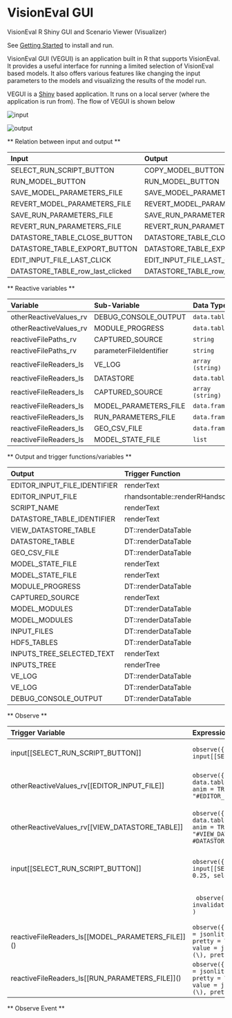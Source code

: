 # VisionEval GUI
VisionEval R Shiny GUI and Scenario Viewer (Visualizer)

See [Getting Started](https://github.com/gregorbj/VisionEval/blob/master/README.md) to install and run.

VisionEval GUI (VEGUI) is an application built in R that supports VisionEval. It provides a useful interface for running a limited selection of VisionEval based models. It also offers various features like changing the input parameters to the models and visualizing the results of the model run.

VEGUI is a [Shiny](https://www.rstudio.com/products/shiny/) based application. It runs on a local server (where the application is run from). The flow of VEGUI is shown below

![input](../www/vegui_inputs.png "input")

![output](../www/vegui_outputs.png "output")

** Relation between input and output **

| Input | Output |
| :---- | :---- |
|SELECT_RUN_SCRIPT_BUTTON	| COPY_MODEL_BUTTON |
|RUN_MODEL_BUTTON	| RUN_MODEL_BUTTON |
|SAVE_MODEL_PARAMETERS_FILE	| SAVE_MODEL_PARAMETERS_FILE |
|REVERT_MODEL_PARAMETERS_FILE	| REVERT_MODEL_PARAMETERS_FILE |
|SAVE_RUN_PARAMETERS_FILE	| SAVE_RUN_PARAMETERS_FILE |
|REVERT_RUN_PARAMETERS_FILE	| REVERT_RUN_PARAMETERS_FILE |
|DATASTORE_TABLE_CLOSE_BUTTON	| DATASTORE_TABLE_CLOSE_BUTTON |
|DATASTORE_TABLE_EXPORT_BUTTON	| DATASTORE_TABLE_EXPORT_BUTTON |
|EDIT_INPUT_FILE_LAST_CLICK	| EDIT_INPUT_FILE_LAST_CLICK |
|DATASTORE_TABLE_row_last_clicked	| DATASTORE_TABLE_row_last_clicked |

** Reactive variables **

| Variable | Sub-Variable | Data Type |
| :------- | :----------- | :-------- |
| otherReactiveValues_rv	| DEBUG_CONSOLE_OUTPUT	| `data.table` |
| otherReactiveValues_rv	| MODULE_PROGRESS	| `data.table` |
| reactiveFilePaths_rv	| CAPTURED_SOURCE	| `string` |
| reactiveFilePaths_rv	| parameterFileIdentifier	| `string` |
| reactiveFileReaders_ls	| VE_LOG	| `array (string)` |
| reactiveFileReaders_ls	| DATASTORE	| `data.table` |
| reactiveFileReaders_ls	| CAPTURED_SOURCE	| `array (string)` |
| reactiveFileReaders_ls	| MODEL_PARAMETERS_FILE	| `data.frame` |
| reactiveFileReaders_ls	| RUN_PARAMETERS_FILE	| `data.frame` |
| reactiveFileReaders_ls	| GEO_CSV_FILE	| `data.frame` |
| reactiveFileReaders_ls	| MODEL_STATE_FILE	| `list` |


** Output and trigger functions/variables **

| Output | Trigger Function | Trigger Variable |
| :----- | :--------------- | :--------------- |
|EDITOR_INPUT_FILE_IDENTIFIER	| renderText	| otherReactiveValues_rv[[EDITOR_INPUT_FILE_IDENTIFIER]] |
|EDITOR_INPUT_FILE	| rhandsontable::renderRHandsontable	| otherReactiveValues_rv[[EDITOR_INPUT_FILE]] |
|SCRIPT_NAME	| renderText	| getScriptInfo\(\)$datapath |
|DATASTORE_TABLE_IDENTIFIER	| renderText	| otherReactiveValues_rv[[DATASTORE_TABLE_IDENTIFIER]] |
|VIEW_DATASTORE_TABLE	| DT::renderDataTable	| otherReactiveValues_rv[[VIEW_DATASTORE_TABLE]] |
|DATASTORE_TABLE	| DT::renderDataTable	| reactiveFileReaders_ls[[DATASTORE]]\(\) |
|GEO_CSV_FILE	| DT::renderDataTable	| reactiveFileReaders_ls[[GEO_CSV_FILE]]\(\) |
|MODEL_STATE_FILE	| renderText	| getScriptInfo\(\) |
|MODEL_STATE_FILE	| renderText	| reactiveFileReaders_ls[[MODEL_STATE_FILE]]\(\) |
|MODULE_PROGRESS	| DT::renderDataTable	| getModuleProgress\(\) |
|CAPTURED_SOURCE	| renderText	| reactiveFileReaders_ls[[CAPTURED_SOURCE]]\(\) |
|MODEL_MODULES	| DT::renderDataTable	| getScriptInfo\(\) |
|MODEL_MODULES	| DT::renderDataTable	| getModelModules\(\) |
|INPUT_FILES	| DT::renderDataTable	| getOutputINPUT_FILES\(\) |
|HDF5_TABLES	| DT::renderDataTable	| getOutputHDF5_TABLES\(\) |
|INPUTS_TREE_SELECTED_TEXT	| renderText	| getOutputINPUTS_TREE_SELECTED_TEXT\(\) |
|INPUTS_TREE	| renderTree	| getInputsTree\(\) |
|VE_LOG	| DT::renderDataTable	| getScriptInfo\(\) |
|VE_LOG	| DT::renderDataTable	| reactiveFileReaders_ls[[VE_LOG]]\(\) |
|DEBUG_CONSOLE_OUTPUT	| DT::renderDataTable	| otherReactiveValues_rv[[DEBUG_CONSOLE_OUTPUT]] |

** Observe **

| Trigger Variable | Expression | Comment |
| :--------------- | :--------- | :------ |
| input[[SELECT_RUN_SCRIPT_BUTTON]]	| `observe({ shinyjs::toggleState(id = COPY_MODEL_BUTTON, condition = input[[SELECT_RUN_SCRIPT_BUTTON]], selector = NULL) })` | Activates copy button whenever input has a value |
| otherReactiveValues_rv[[EDITOR_INPUT_FILE]]	| `observe({ shinyjs::toggle( id = NULL, condition = data.table::is.data.table(otherReactiveValues_rv[[EDITOR_INPUT_FILE]]), anim = TRUE, animType = "Slide", time = 0.25, selector = "#EDITOR_INPUT_FILE, #EDITOR_INPUT_FILE_IDENTIFIER" ) })` | Activates editor button whenever the trigger variable has a value |
| otherReactiveValues_rv[[VIEW_DATASTORE_TABLE]]	| `observe({ shinyjs::toggle( id = NULL, condition = data.table::is.data.table(otherReactiveValues_rv[[VIEW_DATASTORE_TABLE]]), anim = TRUE, animType = "Slide", time = 0.25, selector = "#VIEW_DATASTORE_TABLE, #DATASTORE_TABLE_EXPORT_BUTTON, #DATASTORE_TABLE_IDENTIFIER, #DATASTORE_TABLE_CLOSE_BUTTON" ) })` | Activates datastore related buttons/tables whenever trigger variable has a value |
| input[[SELECT_RUN_SCRIPT_BUTTON]]	| `observe({ shinyjs::toggle( id = NULL, condition = input[[SELECT_RUN_SCRIPT_BUTTON]], anim = TRUE, animType = "Slide", time = 0.25, selector = "#navlist li a[data-value^=TAB_]" ) })` | Activates TAB related buttons whenever trigger variable has a value |
|  	|` observe( label = "processRunningTasks", x = { invalidateLater(DEFAULT_POLL_INTERVAL) processRunningTasks(debug = TRUE) } )` | Invalidates after the default poll interval and call `processRunningTasks` |
| reactiveFileReaders_ls[[MODEL_PARAMETERS_FILE]]\(\)	| `observe({ shinyAce::updateAceEditor( session, MODEL_PARAMETERS_FILE, value = jsonlite::toJSON(reactiveFileReaders_ls[[MODEL_PARAMETERS_FILE]]\(\), pretty = TRUE) ) shinyAce::updateAceEditor( session, RUN_PARAMETERS_FILE, value = jsonlite::toJSON(reactiveFileReaders_ls[[RUN_PARAMETERS_FILE]]\(\), pretty = TRUE) ) })` | Updates the run and model parameters when triggered |
| reactiveFileReaders_ls[[RUN_PARAMETERS_FILE]]\(\)	| `observe({ shinyAce::updateAceEditor( session, MODEL_PARAMETERS_FILE, value = jsonlite::toJSON(reactiveFileReaders_ls[[MODEL_PARAMETERS_FILE]]\(\), pretty = TRUE) ) shinyAce::updateAceEditor( session, RUN_PARAMETERS_FILE, value = jsonlite::toJSON(reactiveFileReaders_ls[[RUN_PARAMETERS_FILE]]\(\), pretty = TRUE) ) })` | Updates the run and model parameters when triggered |


** Observe Event **
